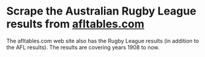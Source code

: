 # Scrape the Australian Rugby League results from [afltables.com](http://afltables.com/)
The afltables.com web site also has the Rugby League results (in addition to the AFL results). The results are covering years 1908 to now.
